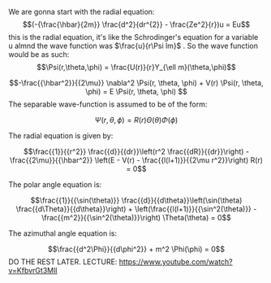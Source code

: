 
We are gonna start with the radial equation:
$$(-{\frac{\hbar}{2m}}  \frac{d^2}{dr^{2}} - \frac{Ze^2}{r})u = Eu$$
this is the radial equation, it's like the  Schrodinger's equation for a variable u almnd the wave function was $\frac{u}{r\Psi lm}$ .
So the wave function would be as such:
$$\Psi(r,\theta,\phi) = \frac{U(r)}{r}Y_{\ell m}(\theta,\phi)$$


$$-\frac{{\hbar^2}}{{2\mu}} \nabla^2 \Psi(r, \theta, \phi) + V(r) \Psi(r, \theta, \phi) = E \Psi(r, \theta, \phi)
$$
The separable wave-function is assumed to be of the form:

$$\Psi(r, \theta, \phi) = R(r) \Theta(\theta) \Phi(\phi)$$

The radial equation is given by:

$$\frac{{1}}{{r^2}} \frac{{d}}{{dr}}\left(r^2 \frac{{dR}}{{dr}}\right) - \frac{{2\mu}}{{\hbar^2}} \left(E - V(r) - \frac{{l(l+1)}}{{2\mu r^2}}\right) R(r) = 0$$

The polar angle equation is:

$$\frac{{1}}{{\sin(\theta)}} \frac{{d}}{{d\theta}}\left(\sin(\theta) \frac{{d\Theta}}{{d\theta}}\right) + \left(\frac{{l(l+1)}}{{\sin^2(\theta)}} - \frac{{m^2}}{{\sin^2(\theta)}}\right) \Theta(\theta) = 0$$

The azimuthal angle equation is:

$$\frac{{d^2\Phi}}{{d\phi^2}} + m^2 \Phi(\phi) = 0$$
DO THE REST LATER. LECTURE: https://www.youtube.com/watch?v=KfbvrGt3MlI